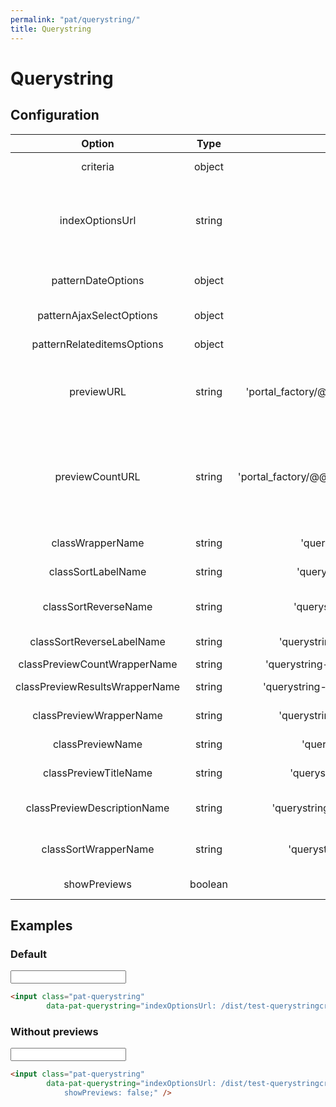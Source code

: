 ```yaml
---
permalink: "pat/querystring/"
title: Querystring
---
```


# Querystring

## Configuration

| Option | Type | Default | Description |
|:-:|:-:|:-:|:-:|
| criteria | object | {} | options to pass into criteria |
| indexOptionsUrl | string | null | URL to grab index option data from. Must contain "sortable_indexes" and "indexes" data in JSON object. |
| patternDateOptions | object | {} |  Options for the Date/Time select widget. |
| patternAjaxSelectOptions | object | {} | Options for the AJAX select widget. |
| patternRelateditemsOptions | object  | {} | Options for the related items widget. |
| previewURL | string | 'portal_factory/@@querybuilder_html_results' | URL used to pass in a plone.app.querystring-formatted HTTP querystring and get an HTML list of results |
| previewCountURL | string | 'portal_factory/@@querybuildernumberofresults' | URL  used to pass in a plone.app.querystring-formatted HTTP querystring and  get an HTML string of the total number of records found with the query |
| classWrapperName | string | 'querystring-wrapper' | CSS class to apply to the wrapper element |
| classSortLabelName | string | 'querystring-sort-label' | CSS class to apply to the sort on label |
| classSortReverseName | string | 'querystring-sortreverse' | CSS class to apply to the sort order label and checkbox container |
| classSortReverseLabelName | string | 'querystring-sortreverse-label' | CSS class to apply to the sort order label |
| classPreviewCountWrapperName | string | 'querystring-previewcount-wrapper' | TODO |
| classPreviewResultsWrapperName | string | 'querystring-previewresults-wrapper' | CSS class to apply to the results wrapper |
| classPreviewWrapperName | string | 'querystring-preview-wrapper' | CSS class to apply to the preview wrapper |
| classPreviewName | string | 'querystring-preview' | CSS class to apply to the preview pane |
| classPreviewTitleName | string | 'querystring-preview-title' | CSS class to apply to the preview title |
| classPreviewDescriptionName | string | 'querystring-preview-description' | CSS class to apply to the preview description |
| classSortWrapperName | string | 'querystring-sort-wrapper' | CSS class to apply to the sort order and sort on wrapper |
| showPreviews | boolean | true | Should previews be shown? |


## Examples

### Default

<input class="pat-querystring"
        data-pat-querystring="indexOptionsUrl: /dist/test-querystringcriteria.json" />

```html
<input class="pat-querystring"
        data-pat-querystring="indexOptionsUrl: /dist/test-querystringcriteria.json" />
```

### Without previews

<input class="pat-querystring"
        data-pat-querystring="indexOptionsUrl: /dist/test-querystringcriteria.json;
            showPreviews: false;" />

```html
<input class="pat-querystring"
        data-pat-querystring="indexOptionsUrl: /dist/test-querystringcriteria.json;
            showPreviews: false;" />
```


